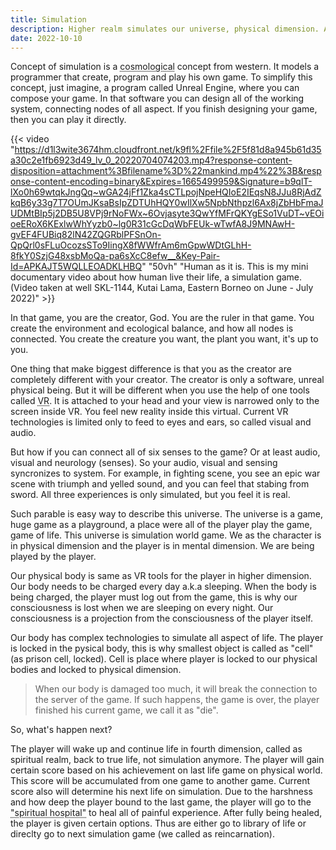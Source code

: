 ```yaml
---
title: Simulation
description: Higher realm simulates our universe, physical dimension. An entity, called as The Creator, makes his RPG-like game.
date: 2022-10-10
---
```


Concept of simulation is a <abbr title="a framework  of how the universe system works.">cosmological</abbr> concept from western. It models a programmer that create, program and play his own game. To simplify this concept, just imagine, a program called Unreal Engine, where you can compose your game. In that software you can design all of the working system, connecting nodes of all aspect. If you finish designing your game, then you can play it directly.

{{< video "https://d1l3wite3674hm.cloudfront.net/k9fl%2Ffile%2F5f81d8a945b61d35a30c2e1fb6923d49_lv_0_20220704074203.mp4?response-content-disposition=attachment%3Bfilename%3D%22mankind.mp4%22%3B&response-content-encoding=binary&Expires=1665499959&Signature=b9qlT-lXo0h69wtqkJngQq~wGA24jFf1Zka4sCTLpojNpeHQIoE2IEqsN8JJu8RjAdZkqB6y33g7T7OUmJKsaBsIpZDTUhHQY0wIlXw5NpbNthpzl6Ax8jZbHbFmaJUDMtBIp5j2DB5U8VPj9rNoFWx~6Ovjasyte3QwYfMFrQKYgESo1VuDT~vEOioeERoX6KExlwWhYyzb0~lg0R31cGcDqWbFEUk-wTwfA8J9MNAwH-gvEF4FUBiq82lN42ZQGRblPFSnOn-QpQrl0sFLuOcozsSTo9IingX8fWWfrAm6mGpwWDtGLhH-8fkY0SzjG48xsbMoQa-pa6sXcC8efw__&Key-Pair-Id=APKAJT5WQLLEOADKLHBQ" "50vh" "Human as it is. This is my mini documentary video about how human live their life, a simulation game. (Video taken at well SKL-1144, Kutai Lama, Eastern Borneo on June - July 2022)" >}}

In that game, you are the creator, God. You are the ruler in that game. You create the environment and ecological balance, and how all nodes is connected. You create the creature you want, the plant you want, it's up to you.

One thing that make biggest difference is that you as the creator are completely different with your creator. The creator is only a software, unreal physical being. But it will be different when you use the help of one tools called <abbr title="Virtual Reality">VR</abbr>. It is attached to your head and your view is narrowed only to the screen inside VR. You feel new reality inside this virtual. Current VR technologies is limited only to feed to eyes and ears, so called visual and audio.

But how if you can connect all of six senses to the game? Or at least audio, visual and neurology (senses). So your audio, visual and sensing syncronizes to system. For example, in fighting scene, you see an epic war scene with triumph and yelled sound, and you can feel that stabing from sword. All three experiences is only simulated, but you feel it is real.

Such parable is easy way to describe this universe. The universe is a game, huge game as a playground, a place were all of the player play the game, game of life. This universe is simulation world game. We as the character is in physical dimension and the player is in mental dimension. We are being played by the player.

Our physical body is same as VR tools for the player in higher dimension. Our body needs to be charged every day a.k.a sleeping. When the body is being charged, the player must log out from the game, this is why our consciousness is lost when we are sleeping on every night. Our consciousness is a projection from the consciousness of the player itself.

Our body has complex technologies to simulate all aspect of life. The player is locked in the pysical body, this is why smallest object is called as "cell" (as prison cell, locked). Cell is place where player is locked to our physical bodies and locked to physical dimension.

> When our body is damaged too much, it will break the connection to the server of the game. If such happens, the game is over, the player finished his current game, we call it as "die".

So, what's happen next?

The player will wake up and continue life in fourth dimension, called as spiritual realm, back to true life, not simulation anymore. The player will gain certain score based on his achievement on last life game on physical world. This score will be accumulated from one game to another game. Current score also will determine his next life on simulation. Due to the harshness and how deep the player bound to the last game, the player will go to the <abbr title="It is religiously called as Hell">"spiritual hospital"</abbr> to heal all of painful experience. After fully being healed, the player is given certain options. Thus are either go to library of life or direclty go to next simulation game (we called as reincarnation).